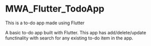 # MWA_Flutter_TodoApp
This is a to-do app made using Flutter

A basic to-do app built with Flutter. This app has add/delete/update functinality with search for any existing to-do item in the app.
